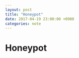 ```yaml
---
layout: post
title: "Honeypot"
date: 2017-04-19 23:00:00 +0900
categories: note
---
```


# Honeypot
